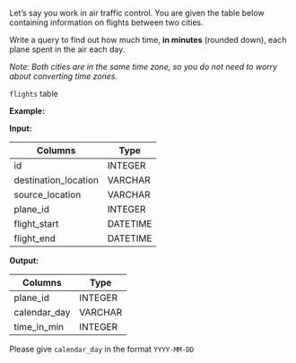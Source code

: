 ﻿
Let’s say you work in air traffic control. You are given the table below containing information on flights between two cities.

Write a query to find out how much time,  **in minutes**  (rounded down), each plane spent in the air each day.

_Note: Both cities are in the same time zone, so you do not need to worry about converting time zones._

`flights`  table

**Example:**

**Input:**


|       Columns        |   Type   |
|----------------------|----------|
| id                   | INTEGER  |
| destination_location | VARCHAR  |
| source_location      | VARCHAR  |
| plane_id             | INTEGER  |
| flight_start         | DATETIME |
| flight_end           | DATETIME |



**Output:**


|   Columns    |  Type   |
|--------------|---------|
| plane_id     | INTEGER |
| calendar_day | VARCHAR |
| time_in_min  | INTEGER |



Please give  `calendar_day`  in the format  `YYYY-MM-DD`
